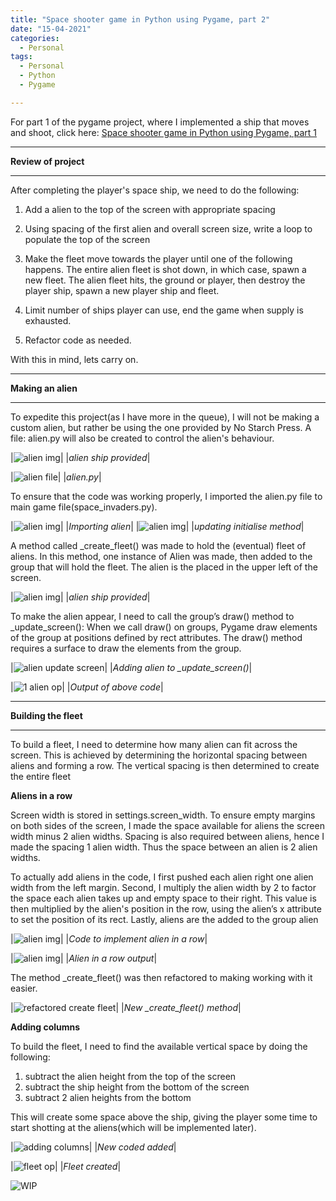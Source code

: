 ```yaml
---
title: "Space shooter game in Python using Pygame, part 2"
date: "15-04-2021"
categories:
  - Personal
tags:
  - Personal
  - Python
  - Pygame

---
```

For part 1 of the pygame project, where I implemented a ship that moves and shoot, click here: <a href="https://khkhiu.github.io/personal/personal-python-pygame-1/">Space shooter game in Python using Pygame, part 1</a>  

***

<strong>Review of project</strong>

***

After completing the player's space ship, we need to do the following:

1. Add a alien to the top of the screen with appropriate spacing

2. Using spacing of the first alien and overall screen size, write a loop to populate the top of the screen

3. Make the fleet move towards the player until one of the following happens. The entire alien fleet is shot down, in which case, spawn a new fleet. The alien fleet hits, the ground or player, then destroy the player ship, spawn a new player ship and fleet.

4. Limit number of ships player can use, end the game when supply is exhausted.

5. Refactor code as needed.

With this in mind, lets carry on.

***

<strong>Making an alien</strong>

***
To expedite this project(as I have more in the queue), I will not be making a custom alien, but rather be using the one provided by No Starch Press. A file: alien.py will also be created to control the alien's behaviour.

|![alien img](/assets/images/personal-python-pygame-pt2/alien.BMP)|
|<em>alien ship provided</em>|

|![alien file](/assets/images/personal-python-pygame-pt2/alien_file-1.png)|
|<em>alien.py</em>|

To ensure that the code was working properly, I imported the alien.py file to main game file(space_invaders.py).

|![alien img](/assets/images/personal-python-pygame-pt2/alien_file_import.png)|
|<em>Importing alien</em>|
|![alien img](/assets/images/personal-python-pygame-pt2/alien_file_init.png)|
|<em>updating initialise method</em>|

A method called _create_fleet() was made to hold the (eventual) fleet of aliens. In this method, one instance of Alien was made, then added to the group that will hold the fleet. The alien is the placed in the upper left of the screen. 

|![alien img](/assets/images/personal-python-pygame-pt2/alien_file_fleet.png)|
|<em>alien ship provided</em>|


To make the alien appear, I need to call the group’s draw() method to _update_screen(): When we call draw() on groups, Pygame draw elements of the group at positions defined by rect attributes. The draw() method
requires a surface to draw the elements from the group. 

|![alien update screen](/assets/images/personal-python-pygame-pt2/alien_update_screen.png)|
|<em>Adding alien to _update_screen()</em>|

|![1 alien op](/assets/images/personal-python-pygame-pt2/alien_file-1-op.png)|
|<em>Output of above code</em>|

***

<strong>Building the fleet</strong>

***

To build a fleet, I need to determine how many alien can fit across the screen. This is achieved by determining the horizontal spacing between aliens and forming a row. The vertical spacing is then determined to create the entire fleet

<strong>Aliens in a row</strong>

Screen width is stored in settings.screen_width. To ensure empty margins on both sides of the screen, I made the space available for aliens the screen width minus 2 alien widths. Spacing is also required between aliens, hence I made the spacing 1 alien width. Thus the space between an alien is 2 alien widths.

To actually add aliens in the code, I first pushed each alien right one alien width from the left margin. Second, I multiply the alien width by 2 to factor the space each alien takes up and empty space to their right. This value is then multiplied by the alien's position in the row, using the alien’s x attribute to set the position of its rect. Lastly, aliens are the added to the group alien

|![alien img](/assets/images/personal-python-pygame-pt2/alien_fleet_row.png)|
|<em>Code to implement alien in a row</em>|

|![alien img](/assets/images/personal-python-pygame-pt2/alien_fleet_row-OP.png)|
|<em>Alien in a row output</em>|

The method _create_fleet() was then refactored to making working with it easier.

|![refactored create fleet](/assets/images/personal-python-pygame-pt2/create_fleet_refactor.png)|
|<em>New _create_fleet() method</em>|

<strong>Adding columns</strong>

To build the fleet, I need to find the available vertical space by doing the following:

1. subtract the alien height from the top of the screen
2. subtract the ship height from the bottom of the screen
3. subtract 2 alien heights from the bottom

This will create some space above the ship, giving the player some time to start shotting at the aliens(which will be implemented later).

|![adding columns](/assets/images/personal-python-pygame-pt2/alien_fleet_file.png)|
|<em>New coded added</em>|

|![fleet op](/assets/images/personal-python-pygame-pt2/alien_fleet-op.png)|
|<em>Fleet created</em>|

![WIP](/assets/images/common/WIP.png)